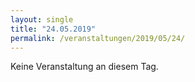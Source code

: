 ```yaml
---
layout: single
title: "24.05.2019"
permalink: /veranstaltungen/2019/05/24/
---
```


Keine Veranstaltung an diesem Tag.
